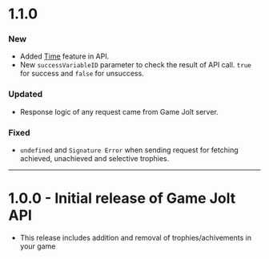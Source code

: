 # 1.1.0

### New
- Added [Time](https://gamejolt.com/game-api/doc/time) feature in API.
- New `successVariableID` parameter to check the result of API call. `true` for success and `false` for unsuccess.

### Updated
- Response logic of any request came from Game Jolt server.

### Fixed
- `undefined` and `Signature Error` when sending request for fetching achieved, unachieved and selective trophies.

---

# 1.0.0 - Initial release of Game Jolt API
- This release includes addition and removal of trophies/achivements in your game
